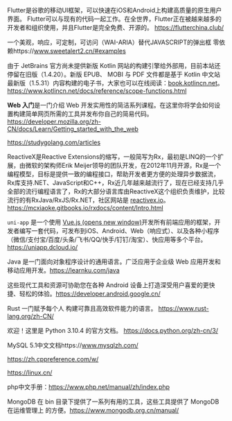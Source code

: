 Flutter是谷歌的移动UI框架，可以快速在iOS和Android上构建高质量的原生用户界面。 Flutter可以与现有的代码一起工作。在全世界，Flutter正在被越来越多的开发者和组织使用，并且Flutter是完全免费、开源的。
https://flutterchina.club/

一个美观，响应，可定制，可访问（WAI-ARIA）替代JAVASCRIPT的弹出框   零依赖https://www.sweetalert2.cn/#examples

由于 JetBrains 官方尚未提供新版 Kotlin 网站的构建引擎给外部用，目前本站还停留在旧版（1.4.20）。新版 EPUB、 MOBI 与 PDF 文件都是基于 Kotlin 中文站最新版（1.5.31）内容构建的电子书，大家也可以在线阅读：[book.kotlincn.net](https://book.kotlincn.net/)。https://www.kotlincn.net/docs/reference/scope-functions.html

**Web 入门**是一门介绍 Web 开发实用性的简洁系列课程。在这里你将学会如何设置构建简单网页所需的工具并发布你自己的简易代码。https://developer.mozilla.org/zh-CN/docs/Learn/Getting_started_with_the_web

https://studygolang.com/articles

ReactiveX是Reactive Extensions的缩写，一般简写为Rx，最初是LINQ的一个扩展，由微软的架构师Erik Meijer领导的团队开发，在2012年11月开源，Rx是一个编程模型，目标是提供一致的编程接口，帮助开发者更方便的处理异步数据流，Rx库支持.NET、JavaScript和C++，Rx近几年越来越流行了，现在已经支持几乎全部的流行编程语言了，Rx的大部分语言库由ReactiveX这个组织负责维护，比较流行的有RxJava/RxJS/Rx.NET，社区网站是 [reactivex.io](http://reactivex.io/)。https://mcxiaoke.gitbooks.io/rxdocs/content/Intro.html

`uni-app` 是一个使用 [Vue.js (opens new window)](https://vuejs.org/)开发所有前端应用的框架，开发者编写一套代码，可发布到iOS、Android、Web（响应式）、以及各种小程序（微信/支付宝/百度/头条/飞书/QQ/快手/钉钉/淘宝）、快应用等多个平台。https://uniapp.dcloud.io/

Java 是一门面向对象程序设计的通用语言。广泛应用于企业级 Web 应用开发和移动应用开发。https://learnku.com/java

这些现代工具和资源可协助您在各种 Android 设备上打造深受用户喜爱的更快捷、轻松的体验。https://developer.android.google.cn/

 Rust 一门赋予每个人 构建可靠且高效软件能力的语言。 https://www.rust-lang.org/zh-CN/

欢迎！这里是 Python 3.10.4 的官方文档。  https://docs.python.org/zh-cn/3/

MySQL 5.1中文文档https://www.mysqlzh.com/

https://zh.cppreference.com/w/

https://linux.cn/

php中文手册：https://www.php.net/manual/zh/index.php

MongoDB 在 bin 目录下提供了一系列有用的工具，这些工具提供了 MongoDB 在运维管理上 的方便。https://www.mongodb.org.cn/manual/